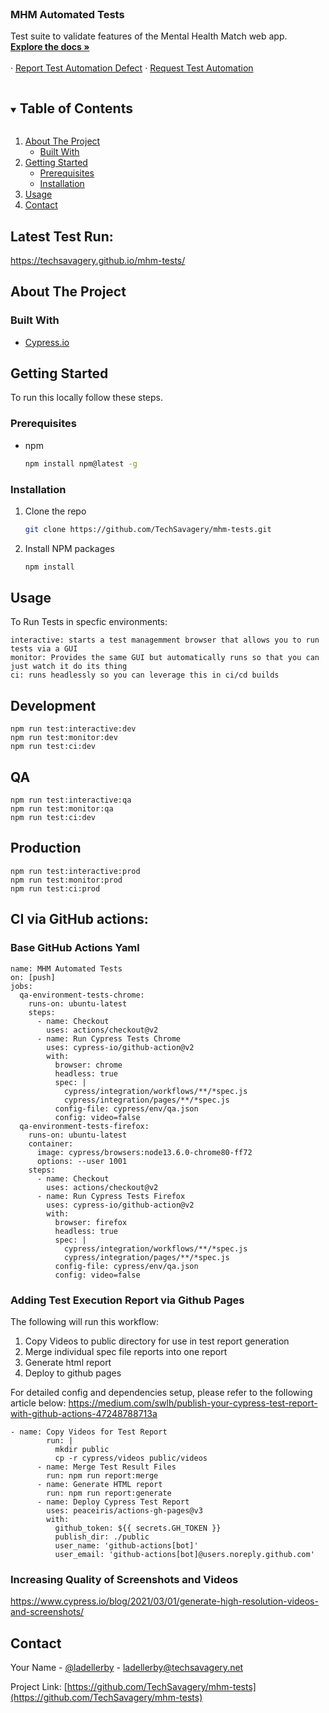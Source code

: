 <!--
*** Thanks for checking out the Best-README-Template. If you have a suggestion
*** that would make this better, please fork the repo and create a pull request
*** or simply open an issue with the tag "enhancement".
*** Thanks again! Now go create something AMAZING! :D
***
***
***
*** To avoid retyping too much info. Do a search and replace for the following:
*** techsavagery, tests-cypress, twitter_handle, email, Tech Savagery: Tests - Cypress, Functional tests built to showcase the features and value of the Cypress.io testing framework.
-->

<!-- PROJECT SHIELDS -->
<!--
*** I'm using markdown "reference style" links for readability.
*** Reference links are enclosed in brackets [ ] instead of parentheses ( ).
*** See the bottom of this document for the declaration of the reference variables
*** for contributors-url, forks-url, etc. This is an optional, concise syntax you may use.
*** https://www.markdownguide.org/basic-syntax/#reference-style-links
-->
<!--[![Contributors][contributors-shield]][contributors-url]
[![Forks][forks-shield]][forks-url]
[![Stargazers][stars-shield]][stars-url]
[![Issues][issues-shield]][issues-url]
[![MIT License][license-shield]][license-url]
[![LinkedIn][linkedin-shield]][linkedin-url]-->

<!-- PROJECT LOGO -->
<br />
<p align="center">
  <!-- <a href="">
    <img src="" alt="Logo" width="516" height="120">
  </a> -->

  <h3 align="Left">MHM Automated Tests</h3>

  <p align="Left">
    Test suite to validate features of the Mental Health Match web app. 
    <br />
    <a href="https://github.com/TechSavagery/mhm-tests"><strong>Explore the docs »</strong></a>
    <br />
    <br />
    ·
    <a href="https://github.com/TechSavagery/mhm-tests/issues">Report Test Automation Defect</a>
    ·
    <a href="https://github.com/TechSavagery/mhm-tests/issues">Request Test Automation</a>
  </p>
</p>

<!-- TABLE OF CONTENTS -->
<details open="open">
  <summary><h2 style="display: inline-block">Table of Contents</h2></summary>
  <ol>
    <li>
      <a href="#about-the-project">About The Project</a>
      <ul>
        <li><a href="#built-with">Built With</a></li>
      </ul>
    </li>
    <li>
      <a href="#getting-started">Getting Started</a>
      <ul>
        <li><a href="#prerequisites">Prerequisites</a></li>
        <li><a href="#installation">Installation</a></li>
      </ul>
    </li>
    <li><a href="#usage">Usage</a></li>
    <li><a href="#contact">Contact</a></li>
  </ol>
</details>

<!-- ABOUT THE PROJECT -->
## Latest Test Run: 
https://techsavagery.github.io/mhm-tests/

## About The Project

<!--[![Product Name Screen Shot][product-screenshot]](https://example.com)-->

### Built With

- [Cypress.io](https://www.cypress.io/)

<!-- GETTING STARTED -->

## Getting Started

To run this locally follow these steps.

### Prerequisites

- npm
  ```sh
  npm install npm@latest -g
  ```

### Installation

1. Clone the repo
   ```sh
   git clone https://github.com/TechSavagery/mhm-tests.git
   ```
2. Install NPM packages
   ```sh
   npm install
   ```

<!-- USAGE EXAMPLES -->

## Usage

To Run Tests in specfic environments:
```
interactive: starts a test managemment browser that allows you to run tests via a GUI
monitor: Provides the same GUI but automatically runs so that you can just watch it do its thing 
ci: runs headlessly so you can leverage this in ci/cd builds 
```
## Development
`npm run test:interactive:dev`  
`npm run test:monitor:dev`  
`npm run test:ci:dev`  

## QA 
`npm run test:interactive:qa`  
`npm run test:monitor:qa`  
`npm run test:ci:dev`  

## Production 
`npm run test:interactive:prod`  
`npm run test:monitor:prod`  
`npm run test:ci:prod`  

## CI via GitHub actions:
### Base GitHub Actions Yaml 
```
name: MHM Automated Tests
on: [push]
jobs:
  qa-environment-tests-chrome:
    runs-on: ubuntu-latest
    steps:
      - name: Checkout
        uses: actions/checkout@v2
      - name: Run Cypress Tests Chrome
        uses: cypress-io/github-action@v2
        with:
          browser: chrome
          headless: true
          spec: |
            cypress/integration/workflows/**/*spec.js
            cypress/integration/pages/**/*spec.js
          config-file: cypress/env/qa.json
          config: video=false
  qa-environment-tests-firefox:
    runs-on: ubuntu-latest
    container:
      image: cypress/browsers:node13.6.0-chrome80-ff72
      options: --user 1001
    steps:
      - name: Checkout
        uses: actions/checkout@v2
      - name: Run Cypress Tests Firefox
        uses: cypress-io/github-action@v2
        with:
          browser: firefox
          headless: true
          spec: |
            cypress/integration/workflows/**/*spec.js
            cypress/integration/pages/**/*spec.js
          config-file: cypress/env/qa.json
          config: video=false
```

### Adding Test Execution Report via Github Pages

The following will run this workflow:

1. Copy Videos to public directory for use in test report generation
2. Merge individual spec file reports into one report 
3. Generate html report 
4. Deploy to github pages

For detailed config and dependencies setup, please refer to the following article below:
https://medium.com/swlh/publish-your-cypress-test-report-with-github-actions-47248788713a

```
- name: Copy Videos for Test Report
        run: |
          mkdir public
          cp -r cypress/videos public/videos
      - name: Merge Test Result Files
        run: npm run report:merge
      - name: Generate HTML report
        run: npm run report:generate
      - name: Deploy Cypress Test Report 
        uses: peaceiris/actions-gh-pages@v3
        with:
          github_token: ${{ secrets.GH_TOKEN }}
          publish_dir: ./public
          user_name: 'github-actions[bot]'
          user_email: 'github-actions[bot]@users.noreply.github.com'
```

### Increasing Quality of Screenshots and Videos 
https://www.cypress.io/blog/2021/03/01/generate-high-resolution-videos-and-screenshots/

<!--Use this space to show useful examples of how a project can be used. Additional screenshots, code examples and demos work well in this space. You may also link to more resources.

_For more examples, please refer to the [Documentation](https://example.com)_-->

<!-- ROADMAP -->

<!-- CONTRIBUTING -->

<!-- LICENSE -->

<!-- CONTACT -->

## Contact

Your Name - [@ladellerby](https://twitter.com/ladellerby) - ladellerby@techsavagery.net

Project Link: [https://github.com/TechSavagery/mhm-tests](https://github.com/TechSavagery/mhm-tests)

<!-- ACKNOWLEDGEMENTS -->

<!-- MARKDOWN LINKS & IMAGES -->
<!-- https://www.markdownguide.org/basic-syntax/#reference-style-links -->

[contributors-shield]: https://img.shields.io/github/contributors/techsavagery/repo.svg?style=for-the-badge
[contributors-url]: https://github.com/techsavagery/repo/graphs/contributors
[forks-shield]: https://img.shields.io/github/forks/techsavagery/repo.svg?style=for-the-badge
[forks-url]: https://github.com/techsavagery/repo/network/members
[stars-shield]: https://img.shields.io/github/stars/techsavagery/repo.svg?style=for-the-badge
[stars-url]: https://github.com/techsavagery/repo/stargazers
[issues-shield]: https://img.shields.io/github/issues/techsavagery/repo.svg?style=for-the-badge
[issues-url]: https://github.com/techsavagery/repo/issues
[license-shield]: https://img.shields.io/github/license/techsavagery/repo.svg?style=for-the-badge
[license-url]: https://github.com/techsavagery/repo/blob/master/LICENSE.txt
[linkedin-shield]: https://img.shields.io/badge/-LinkedIn-black.svg?style=for-the-badge&logo=linkedin&colorB=555
[linkedin-url]: https://linkedin.com/in/techsavagery
